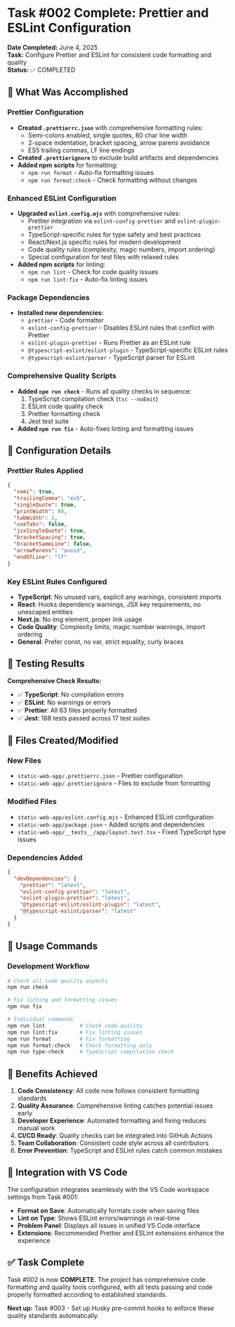 # Task #002 Complete: Prettier and ESLint Configuration

**Date Completed:** June 4, 2025  
**Task:** Configure Prettier and ESLint for consistent code formatting and quality  
**Status:** ✅ COMPLETED

## 🎯 What Was Accomplished

### Prettier Configuration
- **Created `.prettierrc.json`** with comprehensive formatting rules:
  - Semi-colons enabled, single quotes, 80 char line width
  - 2-space indentation, bracket spacing, arrow parens avoidance
  - ES5 trailing commas, LF line endings
- **Created `.prettierignore`** to exclude build artifacts and dependencies
- **Added npm scripts** for formatting:
  - `npm run format` - Auto-fix formatting issues
  - `npm run format:check` - Check formatting without changes

### Enhanced ESLint Configuration
- **Upgraded `eslint.config.mjs`** with comprehensive rules:
  - Prettier integration via `eslint-config-prettier` and `eslint-plugin-prettier`
  - TypeScript-specific rules for type safety and best practices
  - React/Next.js specific rules for modern development
  - Code quality rules (complexity, magic numbers, import ordering)
  - Special configuration for test files with relaxed rules
- **Added npm scripts** for linting:
  - `npm run lint` - Check for code quality issues
  - `npm run lint:fix` - Auto-fix linting issues

### Package Dependencies
- **Installed new dependencies:**
  - `prettier` - Code formatter
  - `eslint-config-prettier` - Disables ESLint rules that conflict with Prettier
  - `eslint-plugin-prettier` - Runs Prettier as an ESLint rule
  - `@typescript-eslint/eslint-plugin` - TypeScript-specific ESLint rules
  - `@typescript-eslint/parser` - TypeScript parser for ESLint

### Comprehensive Quality Scripts
- **Added `npm run check`** - Runs all quality checks in sequence:
  1. TypeScript compilation check (`tsc --noEmit`)
  2. ESLint code quality check
  3. Prettier formatting check  
  4. Jest test suite
- **Added `npm run fix`** - Auto-fixes linting and formatting issues

## 🔧 Configuration Details

### Prettier Rules Applied
```json
{
  "semi": true,
  "trailingComma": "es5", 
  "singleQuote": true,
  "printWidth": 80,
  "tabWidth": 2,
  "useTabs": false,
  "jsxSingleQuote": true,
  "bracketSpacing": true,
  "bracketSameLine": false,
  "arrowParens": "avoid",
  "endOfLine": "lf"
}
```

### Key ESLint Rules Configured
- **TypeScript**: No unused vars, explicit any warnings, consistent imports
- **React**: Hooks dependency warnings, JSX key requirements, no unescaped entities
- **Next.js**: No img element, proper link usage
- **Code Quality**: Complexity limits, magic number warnings, import ordering
- **General**: Prefer const, no var, strict equality, curly braces

## 🧪 Testing Results

**Comprehensive Check Results:**
- ✅ **TypeScript**: No compilation errors
- ✅ **ESLint**: No warnings or errors  
- ✅ **Prettier**: All 63 files properly formatted
- ✅ **Jest**: 188 tests passed across 17 test suites

## 📁 Files Created/Modified

### New Files
- `static-web-app/.prettierrc.json` - Prettier configuration
- `static-web-app/.prettierignore` - Files to exclude from formatting

### Modified Files  
- `static-web-app/eslint.config.mjs` - Enhanced ESLint configuration
- `static-web-app/package.json` - Added scripts and dependencies
- `static-web-app/__tests__/app/layout.test.tsx` - Fixed TypeScript type issues

### Dependencies Added
```json
{
  "devDependencies": {
    "prettier": "latest",
    "eslint-config-prettier": "latest", 
    "eslint-plugin-prettier": "latest",
    "@typescript-eslint/eslint-plugin": "latest",
    "@typescript-eslint/parser": "latest"
  }
}
```

## 🚀 Usage Commands

### Development Workflow
```bash
# Check all code quality aspects
npm run check

# Fix linting and formatting issues  
npm run fix

# Individual commands
npm run lint           # Check code quality
npm run lint:fix       # Fix linting issues
npm run format         # Fix formatting
npm run format:check   # Check formatting only
npm run type-check     # TypeScript compilation check
```

## 🎉 Benefits Achieved

1. **Code Consistency**: All code now follows consistent formatting standards
2. **Quality Assurance**: Comprehensive linting catches potential issues early
3. **Developer Experience**: Automated formatting and fixing reduces manual work
4. **CI/CD Ready**: Quality checks can be integrated into GitHub Actions  
5. **Team Collaboration**: Consistent code style across all contributors
6. **Error Prevention**: TypeScript and ESLint rules catch common mistakes

## 🔄 Integration with VS Code

The configuration integrates seamlessly with the VS Code workspace settings from Task #001:
- **Format on Save**: Automatically formats code when saving files
- **Lint on Type**: Shows ESLint errors/warnings in real-time
- **Problem Panel**: Displays all issues in unified VS Code interface
- **Extensions**: Recommended Prettier and ESLint extensions enhance the experience

## ✅ Task Complete

Task #002 is now **COMPLETE**. The project has comprehensive code formatting and quality tools configured, with all tests passing and code properly formatted according to established standards.

**Next up:** Task #003 - Set up Husky pre-commit hooks to enforce these quality standards automatically.
